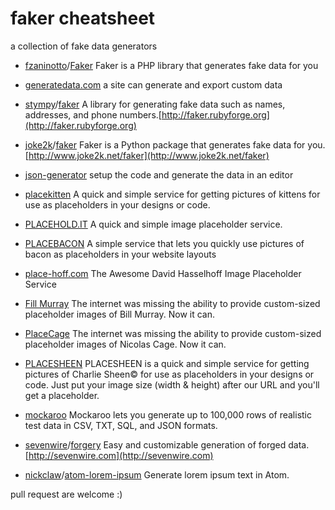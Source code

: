 faker cheatsheet
================

a collection of fake data generators


* [fzaninotto](https://github.com/fzaninotto)/[Faker](https://github.com/fzaninotto/Faker) Faker is a PHP library that generates fake data for you

* [generatedata.com](http://www.generatedata.com/) a site can generate and export custom data

* [stympy](https://github.com/stympy)/[faker](https://github.com/stympy/faker) A library for generating fake data such as names, addresses, and phone numbers.[http://faker.rubyforge.org](http://faker.rubyforge.org)

* [joke2k](https://github.com/joke2k)/[faker](https://github.com/joke2k/faker) Faker is a Python package that generates fake data for you. [http://www.joke2k.net/faker](http://www.joke2k.net/faker)

* [json-generator](http://www.json-generator.com/) setup the code and generate the data in an editor

* [placekitten](http://placekitten.com/) A quick and simple service for getting pictures of kittens for use as placeholders in your designs or code.

* [PLACEHOLD.IT](http://placehold.it/) A quick and simple image placeholder service.

* [PLACEBACON](http://placebacon.net/) A simple service that lets you quickly use pictures of bacon as placeholders in your website layouts

* [place-hoff.com](http://place-hoff.com/) The Awesome David Hasselhoff Image Placeholder Service

* [Fill Murray](http://www.fillmurray.com/) The internet was missing the ability to provide custom-sized placeholder images of Bill Murray. Now it can.

* [PlaceCage](http://www.placecage.com/) The internet was missing the ability to provide custom-sized placeholder images of Nicolas Cage. Now it can.

* [PLACESHEEN](http://placesheen.com/) PLACESHEEN is a quick and simple service for getting pictures of Charlie Sheen© for use as placeholders in your designs or code. Just put your image size (width & height) after our URL and you'll get a placeholder.

* [mockaroo](http://www.mockaroo.com/) Mockaroo lets you generate up to 100,000 rows of realistic test data in CSV, TXT, SQL, and JSON formats.


* [sevenwire](https://github.com/sevenwire)/[forgery](https://github.com/sevenwire/forgery) Easy and customizable generation of forged data. 
[http://sevenwire.com](http://sevenwire.com)

* [nickclaw](https://github.com/nickclaw)/[atom-lorem-ipsum](https://github.com/nickclaw/atom-lorem-ipsum) Generate lorem ipsum text in Atom.


pull request are welcome :)



